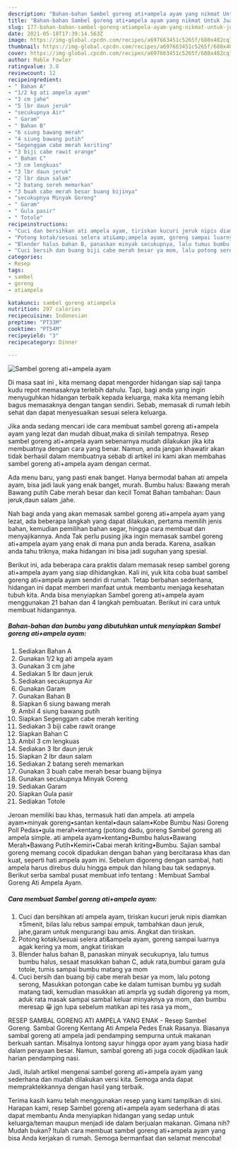 ```yaml
---
description: "Bahan-bahan Sambel goreng ati+ampela ayam yang nikmat Untuk Jualan"
title: "Bahan-bahan Sambel goreng ati+ampela ayam yang nikmat Untuk Jualan"
slug: 177-bahan-bahan-sambel-goreng-atiampela-ayam-yang-nikmat-untuk-jualan
date: 2021-05-18T17:39:14.563Z
image: https://img-global.cpcdn.com/recipes/a697663451c5265f/680x482cq70/sambel-goreng-atiampela-ayam-foto-resep-utama.jpg
thumbnail: https://img-global.cpcdn.com/recipes/a697663451c5265f/680x482cq70/sambel-goreng-atiampela-ayam-foto-resep-utama.jpg
cover: https://img-global.cpcdn.com/recipes/a697663451c5265f/680x482cq70/sambel-goreng-atiampela-ayam-foto-resep-utama.jpg
author: Mable Fowler
ratingvalue: 3.8
reviewcount: 12
recipeingredient:
- " Bahan A"
- "1/2 kg ati ampela ayam"
- "3 cm jahe"
- "5 lbr daun jeruk"
- "secukupnya Air"
- " Garam"
- " Bahan B"
- "6 siung bawang merah"
- "4 siung bawang putih"
- "Segenggam cabe merah keriting"
- "3 biji cabe rawit orange"
- " Bahan C"
- "3 cm lengkuas"
- "3 lbr daun jeruk"
- "2 lbr daun salam"
- "2 batang sereh memarkan"
- "3 buah cabe merah besar buang bijinya"
- "secukupnya Minyak Goreng"
- " Garam"
- " Gula pasir"
- " Totole"
recipeinstructions:
- "Cuci dan bersihkan ati ampela ayam, tiriskan kucuri jeruk nipis diamkan ±5menit, bilas lalu rebus sampai empuk, tambahkan daun jeruk, jahe,garam untuk mengurangi bau amis. Angkat dan tiriskan."
- "Potong kotak/sesuai selera ati&amp;ampela ayam, goreng sampai luarnya agak kering ya mom, angkat tiriskan"
- "Blender halus bahan B, panaskan minyak secukupnya, lalu tumus bumbu halus, sesaat masukkan bahan C, aduk rata,bumbui garam gula totole, tumis sampai bumbu matang ya mom"
- "Cuci bersih dan buang biji cabe merah besar ya mom, lalu potong serong, Masukkan potongan cabe ke dalam tumisan bumbu yg sudah matang tadi, kemudian masukkan ati amprla yg sudah digoreng ya mom, aduk rata masak sampai sambal keluar minyaknya ya mom, dan bumbu meresap 😀 jgn lupa sebelum matikan api tes rasa ya mom,,"
categories:
- Resep
tags:
- sambel
- goreng
- atiampela

katakunci: sambel goreng atiampela 
nutrition: 297 calories
recipecuisine: Indonesian
preptime: "PT33M"
cooktime: "PT54M"
recipeyield: "3"
recipecategory: Dinner

---
```



![Sambel goreng ati+ampela ayam](https://img-global.cpcdn.com/recipes/a697663451c5265f/680x482cq70/sambel-goreng-atiampela-ayam-foto-resep-utama.jpg)

Di masa  saat ini , kita memang dapat mengorder hidangan siap saji tanpa kudu repot memasaknya terlebih dahulu. Tapi, bagi anda yang ingin menyuguhkan hidangan terbaik kepada keluarga, maka kita memang lebih bagus memasaknya dengan tangan sendiri. Sebab, memasak di rumah lebih sehat dan dapat menyesuaikan sesuai selera keluarga.

Jika anda sedang mencari ide cara membuat sambel goreng ati+ampela ayam yang lezat dan mudah dibuat,maka di sinilah tempatnya. Resep sambel goreng ati+ampela ayam  sebenarnya mudah dilakukan jika kita membuatnya dengan cara yang benar. Namun, anda jangan khawatir akan tidak berhasil dalam membuatnya 
sebab di artikel ini kami akan membahas sambel goreng ati+ampela ayam dengan cermat.  

Ada menu baru, yang pasti enak banget. Hanya bermodal bahan ati ampela ayam, bisa jadi lauk yang enak banget, murah. Bumbu halus: Bawang merah Bawang putih Cabe merah besar dan kecil Tomat Bahan tambahan: Daun jeruk,daun salam ,jahe.

Nah bagi anda yang akan memasak sambel goreng ati+ampela ayam yang lezat, ada beberapa langkah yang dapat dilakukan, pertama memilih jenis bahan, kemudian pemilihan bahan segar, hingga cara membuat dan menyajikannya. Anda Tak perlu pusing jika ingin memasak sambel goreng ati+ampela ayam yang enak di mana pun anda berada. Karena, asalkan anda  tahu triknya, maka hidangan ini bisa jadi suguhan yang spesial.

Berikut ini, ada beberapa cara praktis  dalam memasak resep sambel goreng ati+ampela ayam yang siap dihidangkan. Kali ini, yuk kita coba buat sambel goreng ati+ampela ayam sendiri di rumah. Tetap berbahan sederhana, hidangan ini dapat memberi manfaat untuk membantu menjaga kesehatan tubuh kita. Anda bisa menyiapkan Sambel goreng ati+ampela ayam menggunakan 21 bahan dan 4 langkah pembuatan. Berikut ini cara untuk membuat hidangannya.

<!--inarticleads1-->

##### Bahan-bahan dan bumbu yang dibutuhkan untuk menyiapkan Sambel goreng ati+ampela ayam:

1. Sediakan  Bahan A
1. Gunakan 1/2 kg ati ampela ayam
1. Gunakan 3 cm jahe
1. Sediakan 5 lbr daun jeruk
1. Sediakan secukupnya Air
1. Gunakan  Garam
1. Gunakan  Bahan B
1. Siapkan 6 siung bawang merah
1. Ambil 4 siung bawang putih
1. Siapkan Segenggam cabe merah keriting
1. Sediakan 3 biji cabe rawit orange
1. Siapkan  Bahan C
1. Ambil 3 cm lengkuas
1. Sediakan 3 lbr daun jeruk
1. Siapkan 2 lbr daun salam
1. Sediakan 2 batang sereh memarkan
1. Gunakan 3 buah cabe merah besar buang bijinya
1. Gunakan secukupnya Minyak Goreng
1. Sediakan  Garam
1. Siapkan  Gula pasir
1. Sediakan  Totole


Jeroan memiliki bau khas, termasuk hati dan ampela. ati ampela ayam•minyak goreng•santan kental•daun salam•Kobe Bumbu Nasi Goreng Poll Pedas•gula merah•kentang (potong dadu, goreng Sambel goreng ati ampela simple. ati ampela ayam•kentang•Bumbu halus•Bawang Merah•Bawang Putih•Kemiri•Cabai merah kriting•Bumbu. Sajian sambal goreng memang cocok dipadukan dengan bahan yang bercitarasa khas dan kuat, seperti hati ampela ayam ini. Sebelum digoreng dengan sambal, hati ampela harus direbus dulu hingga empuk dan hilang bau tak sedapnya. Berikut serba sambal pusat membuat info tentang : Membuat Sambal Goreng Ati Ampela Ayam. 

<!--inarticleads2-->

##### Cara membuat Sambel goreng ati+ampela ayam:

1. Cuci dan bersihkan ati ampela ayam, tiriskan kucuri jeruk nipis diamkan ±5menit, bilas lalu rebus sampai empuk, tambahkan daun jeruk, jahe,garam untuk mengurangi bau amis. Angkat dan tiriskan.
1. Potong kotak/sesuai selera ati&amp;ampela ayam, goreng sampai luarnya agak kering ya mom, angkat tiriskan
1. Blender halus bahan B, panaskan minyak secukupnya, lalu tumus bumbu halus, sesaat masukkan bahan C, aduk rata,bumbui garam gula totole, tumis sampai bumbu matang ya mom
1. Cuci bersih dan buang biji cabe merah besar ya mom, lalu potong serong, Masukkan potongan cabe ke dalam tumisan bumbu yg sudah matang tadi, kemudian masukkan ati amprla yg sudah digoreng ya mom, aduk rata masak sampai sambal keluar minyaknya ya mom, dan bumbu meresap 😀 jgn lupa sebelum matikan api tes rasa ya mom,,


RESEP SAMBAL GORENG ATI AMPELA YANG ENAK - Resep Sambel Goreng. Sambal Goreng Kentang Ati Ampela Pedes Enak Rasanya. Biasanya sambal goreng ati ampela jadi pendamping sempurna untuk makanan berkuah santan. Misalnya lontong sayur hingga opor ayam yang biasa hadir dalam perayaan besar. Namun, sambal goreng ati juga cocok dijadikan lauk harian pendamping nasi. 

Jadi, itulah artikel mengenai  sambel goreng ati+ampela ayam  yang sederhana dan mudah dilakukan versi kita. Semoga anda dapat mempraktekkannya dengan hasil yang terbaik. 

Terima kasih kamu telah menggunakan resep yang kami tampilkan di sini. Harapan kami, resep  Sambel goreng ati+ampela ayam sederhana di atas dapat membantu Anda menyiapkan hidangan yang sedap untuk keluarga/teman maupun menjadi ide dalam berjualan makanan. Gimana nih? Mudah bukan? Itulah cara membuat sambel goreng ati+ampela ayam yang bisa Anda kerjakan di rumah. Semoga bermanfaat dan selamat mencoba!

